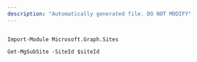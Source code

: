 ```yaml
---
description: "Automatically generated file. DO NOT MODIFY"
---
```


```powershellv1

Import-Module Microsoft.Graph.Sites

Get-MgSubSite -SiteId $siteId

```